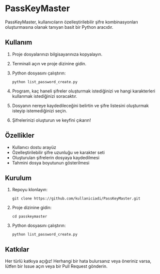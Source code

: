 # PassKeyMaster

PassKeyMaster, kullanıcıların özelleştirilebilir şifre kombinasyonları oluşturmasına olanak tanıyan basit bir Python aracıdır.

## Kullanım

1. Proje dosyalarınızı bilgisayarınıza kopyalayın.
2. Terminali açın ve proje dizinine gidin.
3. Python dosyasını çalıştırın:

    ```
    python list_password_create.py
    ```

4. Program, kaç haneli şifreler oluşturmak istediğinizi ve hangi karakterleri kullanmak istediğinizi soracaktır.
5. Dosyanın nereye kaydedileceğini belirtin ve şifre listesini oluşturmak isteyip istemediğinizi seçin.
6. Şifrelerinizi oluşturun ve keyfini çıkarın!

## Özellikler

- Kullanıcı dostu arayüz
- Özelleştirilebilir şifre uzunluğu ve karakter seti
- Oluşturulan şifrelerin dosyaya kaydedilmesi
- Tahmini dosya boyutunun gösterilmesi

## Kurulum

1. Repoyu klonlayın:

    ```
    git clone https://github.com/kullaniciadi/PassKeyMaster.git
    ```

2. Proje dizinine gidin:

    ```
    cd passkeymaster
    ```

3. Python dosyasını çalıştırın:

    ```
    python list_password_create.py
    ```

## Katkılar

Her türlü katkıya açığız! Herhangi bir hata bulursanız veya öneriniz varsa, lütfen bir Issue açın veya bir Pull Request gönderin.


